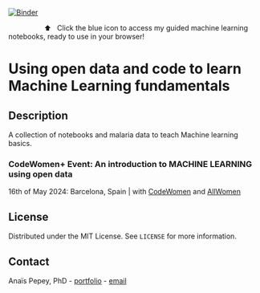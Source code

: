 [![Binder](https://mybinder.org/badge_logo.svg)](https://mybinder.org/v2/gh/APepey/ML-workshop/main)

 &nbsp; &nbsp; &nbsp; &nbsp; &nbsp; &nbsp; &nbsp; &nbsp; &nbsp; ⬆️ &nbsp; Click the blue icon to access my guided machine learning notebooks, ready to use in your browser!

# Using open data and code to learn Machine Learning fundamentals

## Description

A collection of notebooks and malaria data to teach Machine learning basics. 

### CodeWomen+ Event: An introduction to MACHINE LEARNING using open data 
16th of May 2024: Barcelona, Spain | with [CodeWomen](https://codewomen.plus/en/) and [AllWomen](https://www.allwomen.tech/)

## License

Distributed under the MIT License. See `LICENSE` for more information.

## Contact

Anaïs Pepey, PhD - [portfolio](https://apepey.notion.site/Ana-s-Pepey-PhD-5086e0b7c889490abfa67625339825f8) - [email](mailto:ana.pepey@posteo.net)
